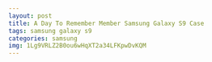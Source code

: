 ```yaml
---
layout: post
title: A Day To Remember Member Samsung Galaxy S9 Case
tags: samsung galaxy s9
categories: samsung
img: 1Lg9VRLZ2B0ou6wHqXT2a34LFKpwDvKQM
---
```

